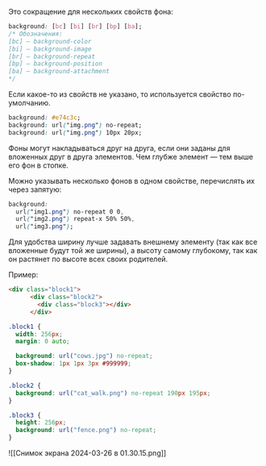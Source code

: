 Это сокращение для нескольких свойств фона:
```css
background: [bc] [bi] [br] [bp] [ba];
/* Обозначения:
[bc] — background-color
[bi] — background-image
[br] — background-repeat
[bp] — background-position
[ba] — background-attachment
*/
```

Если какое-то из свойств не указано, то используется свойство по-умолчанию.

```css
background: #e74c3c;
background: url("img.png") no-repeat;
background: url("img.png") 10px 20px;
```

Фоны могут накладываться друг на друга, если они заданы для вложенных друг в друга элементов. Чем глубже элемент — тем выше его фон в стопке.

Можно указывать несколько фонов в одном свойстве, перечислять их через запятую:
```css
background:
  url("img1.png") no-repeat 0 0,
  url("img2.png") repeat-x 50% 50%,
  url("img3.png");
```

Для удобства ширину лучше задавать внешнему элементу (так как все вложенные будут той же ширины), а высоту самому глубокому, так как он растянет по высоте всех своих родителей.

Пример:
```html
<div class="block1">
      <div class="block2">
        <div class="block3"></div>
      </div>   
```

```css
.block1 {
  width: 256px;
  margin: 0 auto;

  background: url("cows.jpg") no-repeat;
  box-shadow: 1px 1px 3px #999999;
}

.block2 {
  background: url("cat_walk.png") no-repeat 190px 195px;
}

.block3 {
  height: 256px;
  background: url("fence.png") no-repeat;
}
```

![[Снимок экрана 2024-03-26 в 01.30.15.png]]
